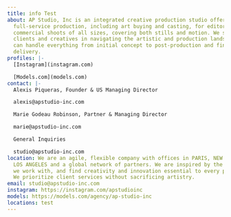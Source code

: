```yaml
---
title: info Test
about: AP Studio, Inc is an integrated creative production studio offering
  full-service production, including art buying and casting, for editorial and
  commercial shoots of all sizes, covering both stills and motion. We support
  clients and creatives in navigating the artistic and production landscape – we
  can handle everything from initial concept to post-production and final
  delivery.
profiles: |-
  [Instagram](instagram.com)

  [Models.com](models.com)
contact: |-
  Alexis Piqueras, Founder & US Managing Director

  alexis@apstudio-inc.com 

  Marie Godeau Robinson, Partner & Managing Director

  marie@apstudio-inc.com

  General Inquiries 

  studio@apstudio-inc.com
location: We are an agile, flexible company with offices in PARIS, NEW YORK, and
  LOS ANGELES and a global network of partners. We are inspired by the artists
  we work with, and find creativity and innovation essential to every project.
  We prioritize client services without sacrificing artistry.
email: studio@apstudio-inc.com
instagram: https://instagram.com/apstudioinc
models: https://models.com/agency/ap-studio-inc
locations: test
---
```

